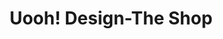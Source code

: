 ---
title: "Uooh! Design-The Shop"
url: /santa-coloma-de-gramenet/uooh-design-the-shop/
shop: Andenken
---
